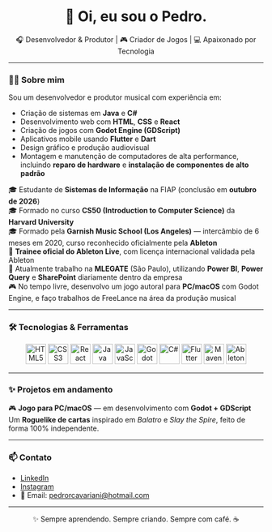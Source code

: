 <h1 align="center">👋 Oi, eu sou o Pedro.</h1>

<p align="center">
🎧 Desenvolvedor & Produtor | 🎮 Criador de Jogos | 💻 Apaixonado por Tecnologia  
</p>

---

### 👨‍💻 Sobre mim

Sou um desenvolvedor e produtor musical com experiência em:

- Criação de sistemas em **Java** e **C#**
- Desenvolvimento web com **HTML**, **CSS** e **React**
- Criação de jogos com **Godot Engine (GDScript)**
- Aplicativos mobile usando **Flutter** e **Dart**
- Design gráfico e produção audiovisual
- Montagem e manutenção de computadores de alta performance, incluindo **reparo de hardware** e **instalação de componentes de alto padrão**

🎓 Estudante de **Sistemas de Informação** na FIAP (conclusão em **outubro de 2026**)  
🎓 Formado no curso **CS50 (Introduction to Computer Science)** da **Harvard University**  
🎓 Formado pela **Garnish Music School (Los Angeles)** — intercâmbio de 6 meses em 2020, curso reconhecido oficialmente pela **Ableton**  
🧠 **Trainee oficial do Ableton Live**, com licença internacional validada pela Ableton  
🏢 Atualmente trabalho na **MLEGATE** (São Paulo), utilizando **Power BI**, **Power Query** e **SharePoint** diariamente dentro da empresa  
🎮 No tempo livre, desenvolvo um jogo autoral para **PC/macOS** com Godot Engine, e faço trabalhos de FreeLance na área da produção musical

---

### 🛠️ Tecnologias & Ferramentas

<p align="center">
  <img src="https://cdn.jsdelivr.net/gh/devicons/devicon/icons/html5/html5-original.svg" width="40" title="HTML5"/>
  <img src="https://cdn.jsdelivr.net/gh/devicons/devicon/icons/css3/css3-original.svg" width="40" title="CSS3"/>
  <img src="https://cdn.jsdelivr.net/gh/devicons/devicon/icons/react/react-original.svg" width="40" title="React"/>
  <img src="https://cdn.jsdelivr.net/gh/devicons/devicon/icons/java/java-original.svg" width="40" title="Java"/>
  <img src="https://cdn.jsdelivr.net/gh/devicons/devicon/icons/javascript/javascript-original.svg" width="40" title="JavaScript"/>
  <img src="https://cdn.jsdelivr.net/gh/devicons/devicon/icons/godot/godot-original.svg" width="40" title="Godot Engine"/>
  <img src="https://cdn.jsdelivr.net/gh/devicons/devicon/icons/csharp/csharp-original.svg" width="40" title="C#"/>
  <img src="https://cdn.jsdelivr.net/gh/devicons/devicon/icons/flutter/flutter-original.svg" width="40" title="Flutter"/>
  <img src="https://cdn.jsdelivr.net/gh/devicons/devicon/icons/apache/apache-original.svg" width="40" title="Maven"/>
  <img src="https://upload.wikimedia.org/wikipedia/commons/8/82/Ableton_live_logo.svg" width="40" title="Ableton Live"/>
</p>

---

### ✨ Projetos em andamento

🎮 **Jogo para PC/macOS** — em desenvolvimento com **Godot + GDScript**  
Um **Roguelike de cartas** inspirado em *Balatro* e *Slay the Spire*, feito de forma 100% independente.

---

### 📫 Contato

- [LinkedIn](https://br.linkedin.com/in/pedro-cavariani-4a752a270?original_referer=https%3A%2F%2Fwww.google.com%2F)
- [Instagram](https://www.instagram.com/nunkdorme/) 
- 📧 Email: pedrorcavariani@hotmail.com

---

<p align="center">✨ Sempre aprendendo. Sempre criando. Sempre com café. ☕</p>
